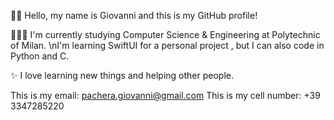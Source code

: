 👋🏻 Hello, my name is Giovanni and this is my GitHub profile!

🧑🏻‍💻 I'm currently studying Computer Science & Engineering at Polytechnic of Milan. 
   \nI'm learning SwiftUI for a personal project , but I can also code in Python and C.
   
✨ I love learning new things and helping other people.

This is my email: pachera.giovanni@gmail.com
This is my cell number: +39 3347285220
